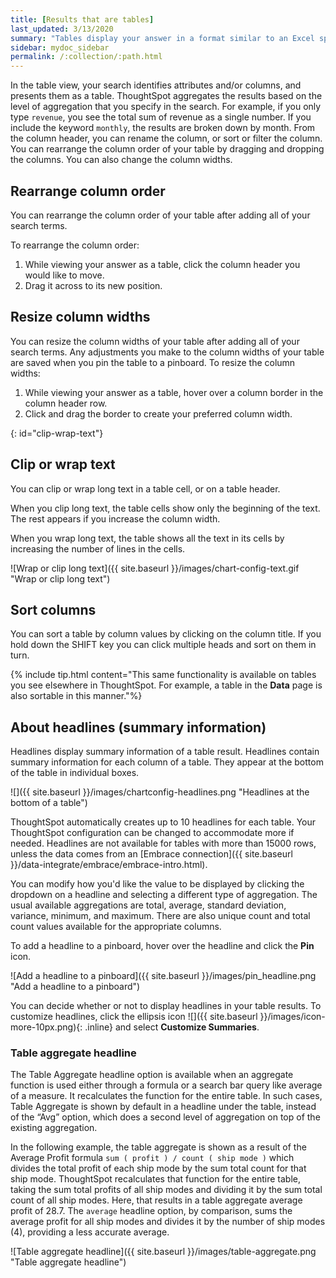 ```yaml
---
title: [Results that are tables]
last_updated: 3/13/2020
summary: "Tables display your answer in a format similar to an Excel spreadsheet."
sidebar: mydoc_sidebar
permalink: /:collection/:path.html
---
```

In the table view, your search identifies attributes and/or columns, and presents them as a table. ThoughtSpot aggregates the results based on the level of aggregation that you specify in the search. For example, if you only type `revenue`, you see the total sum of revenue as a single number. If you include the keyword `monthly`, the results are broken down by month. From the column header, you can rename the column, or sort or filter the column. You can rearrange the column order of your table by dragging and dropping the columns. You can also change the column widths.

## Rearrange column order

You can rearrange the column order of your table after adding all of your search terms.

To rearrange the column order:

1. While viewing your answer as a table, click the column header you would like to move.
2. Drag it across to its new position.

## Resize column widths

You can resize the column widths of your table after adding all of your search
terms. Any adjustments you make to the column widths of your table are saved
when you pin the table to a pinboard. To resize the column widths:

1. While viewing your answer as a table, hover over a column border in the column header row.
2. Click and drag the border to create your preferred column width.

{: id="clip-wrap-text"}
## Clip or wrap text
You can clip or wrap long text in a table cell, or on a table header.

When you clip long text, the table cells show only the beginning of the text. The rest appears if you increase the column width.

When you wrap long text, the table shows all the text in its cells by increasing the number of lines in the cells.

![Wrap or clip long text]({{ site.baseurl }}/images/chart-config-text.gif "Wrap or clip long text")

## Sort columns

You can sort a table by column values by clicking on the column title. If you
hold down the SHIFT key you can click multiple heads and sort on them in
turn.

{% include tip.html content="This same functionality is available on tables you
see elsewhere in ThoughtSpot. For example, a table in the **Data** page is also
sortable in this manner."%}

## About headlines (summary information)

Headlines display summary information of a table result. Headlines contain
summary information for each column of a table. They appear at the bottom of the
table in individual boxes.

 ![]({{ site.baseurl }}/images/chartconfig-headlines.png "Headlines at the bottom of a table")

ThoughtSpot automatically creates up to 10 headlines for each table. Your
ThoughtSpot configuration can be changed to accommodate more if needed. Headlines are not available for tables with more than 15000 rows, unless the data comes from an [Embrace connection]({{ site.baseurl }}/data-integrate/embrace/embrace-intro.html).

You can modify how you'd like the value to be displayed by clicking the dropdown
on a headline and selecting a different type of aggregation. The usual available
aggregations are total, average, standard deviation, variance, minimum, and
maximum. There are also unique count and total count values available for the
appropriate columns.

To add a headline to a pinboard, hover over the headline and click the **Pin** icon.

 ![Add a headline to a pinboard]({{ site.baseurl }}/images/pin_headline.png "Add a headline to a pinboard")

 You can decide whether or not to display headlines in your table results. To
 customize headlines, click the ellipsis icon ![]({{ site.baseurl }}/images/icon-more-10px.png){: .inline} and select **Customize Summaries**.

### Table aggregate headline

 The Table Aggregate headline option is available when an aggregate function is used either through a formula or a search bar query like average of a measure. It recalculates the function for the entire table. In such cases, Table Aggregate is shown by default in a headline under the table, instead of the “Avg” option, which does a second level of aggregation on top of the existing aggregation.

 In the following example, the table aggregate is shown as a result of the Average Profit formula `sum ( profit ) / count ( ship mode )` which divides the total profit of each ship mode by the sum total count for that ship mode. ThoughtSpot recalculates that function for the entire table, taking the sum total profits of all ship modes and dividing it by the sum total count of all ship modes. Here, that results in a table aggregate average profit of 28.7. The `average` headline option, by comparison, sums the average profit for all ship modes and divides it by the number of ship modes (4), providing a less accurate average.

![Table aggregate headline]({{ site.baseurl }}/images/table-aggregate.png "Table aggregate headline")
